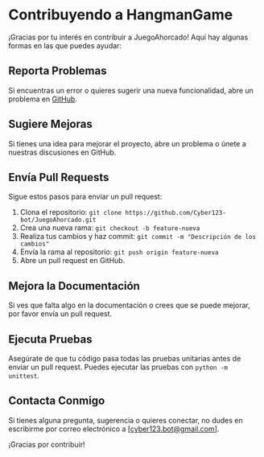 # Contribuyendo a HangmanGame

¡Gracias por tu interés en contribuir a JuegoAhorcado! Aquí hay algunas formas en las que puedes ayudar:

## Reporta Problemas
Si encuentras un error o quieres sugerir una nueva funcionalidad, abre un problema en [GitHub](https://github.com/Cyber123-bot/JuegoAhorcado/issues).

## Sugiere Mejoras
Si tienes una idea para mejorar el proyecto, abre un problema o únete a nuestras discusiones en GitHub.

## Envía Pull Requests
Sigue estos pasos para enviar un pull request:
1. Clona el repositorio: `git clone https://github.com/Cyber123-bot/JuegoAhorcado.git`
2. Crea una nueva rama: `git checkout -b feature-nueva`
3. Realiza tus cambios y haz commit: `git commit -m "Descripción de los cambios"`
4. Envía la rama al repositorio: `git push origin feature-nueva`
5. Abre un pull request en GitHub.

## Mejora la Documentación
Si ves que falta algo en la documentación o crees que se puede mejorar, por favor envía un pull request.

## Ejecuta Pruebas
Asegúrate de que tu código pasa todas las pruebas unitarias antes de enviar un pull request. Puedes ejecutar las pruebas con `python -m unittest`.

## Contacta Conmigo
Si tienes alguna pregunta, sugerencia o quieres conectar, no dudes en escribirme por correo electrónico a [cyber123.bot@gmail.com].

¡Gracias por contribuir!